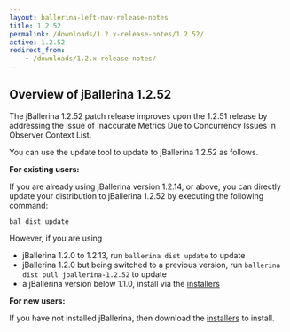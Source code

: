 ```yaml
---
layout: ballerina-left-nav-release-notes
title: 1.2.52
permalink: /downloads/1.2.x-release-notes/1.2.52/
active: 1.2.52
redirect_from:
    - /downloads/1.2.x-release-notes/
---
```


## Overview of jBallerina 1.2.52

The jBallerina 1.2.52 patch release improves upon the 1.2.51 release by addressing the issue of Inaccurate Metrics Due to Concurrency Issues in Observer Context List.

You can use the update tool to update to jBallerina 1.2.52 as follows.

**For existing users:**

If you are already using jBallerina version 1.2.14, or above, you can directly update your distribution to jBallerina 1.2.52 by executing the following command:

```
bal dist update
```

However, if you are using

- jBallerina 1.2.0 to 1.2.13, run `ballerina dist update` to update
- jBallerina 1.2.0 but being switched to a previous version, run `ballerina dist pull jballerina-1.2.52` to update
- a jBallerina version below 1.1.0, install via the [installers](https://ballerina.io/downloads/)

**For new users:**

If you have not installed jBallerina, then download the [installers](https://ballerina.io/downloads/) to install.

<style>.cGitButtonContainer, .cBallerinaTocContainer {display:none;}</style>
